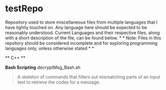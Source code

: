 # testRepo
Repository used to store miscellaneous files from multiple languages that I have lightly touched on. Any language here should be expected to be reasonably understood. Current Languages and their respective files, along with a short description of the file, can be found below. * * Note: Files in this repsitory should be considered incomplete and for exploring programming languages only, unless otherwise stated * *

** C++ **


**Bash Scripting** 
decryptMsg_Bash.sh
> A skeleton of commands that filters out mismatching parts of an input text to retrieve the codex for a message.
